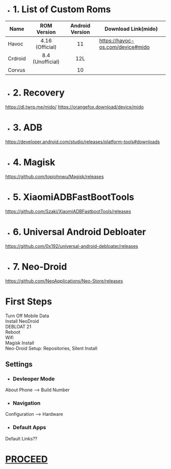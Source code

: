 - # 1. List of Custom Roms
| Name | ROM Version |Android Version | Download Link(mido) |
|-|:-:|:-:|-|
| Havoc | 4.16 (Official) | 11 | https://havoc-os.com/device#mido |
| Crdroid | 8.4 (Unofficial) | 12L | |
| Corvus | | 10 |


- # 2. Recovery
https://dl.twrp.me/mido/
https://orangefox.download/device/mido

- # 3. ADB
https://developer.android.com/studio/releases/platform-tools#downloads

- # 4. Magisk
https://github.com/topjohnwu/Magisk/releases

- # 5. XiaomiADBFastBootTools
https://github.com/Szaki/XiaomiADBFastbootTools/releases

- # 6. Universal Android Debloater
https://github.com/0x192/universal-android-debloater/releases

- # 7. Neo-Droid
https://github.com/NeoApplications/Neo-Store/releases

# First Steps

Turn Off Mobile Data<br>
Install NeoDroid<br>
DEBLOAT 21<br>
Reboot<br>
Wifi<br>
Magisk Install<br>
Neo-Droid Setup: Repositories, Silent Install<br>

## Settings

- ### Devleoper Mode

About Phone --> Build Number

- ### Navigation

Configuration --> Hardware

- ### Default Apps

Default Links??

# [PROCEED](https://github.com/Hooke012/OmniGuides/blob/main/Software/Android.md)
